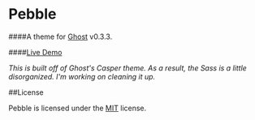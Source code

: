 # Pebble

####A theme for [Ghost](http://github.com/tryghost/ghost/) v0.3.3.

####[Live Demo](http://blog.jonambas.com)

_This is built off of Ghost's Casper theme. As a result, the Sass is a little disorganized. I'm working on cleaning it up._

##License

Pebble is licensed under the [MIT](http://opensource.org/licenses/mit-license.php) license.
